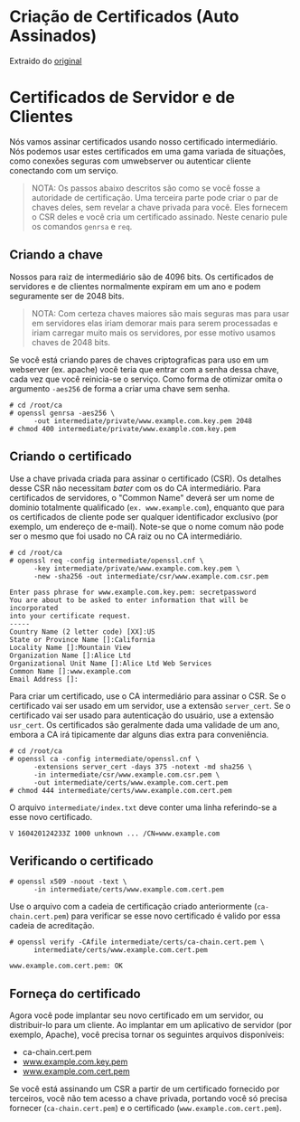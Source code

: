 # Criação de Certificados (Auto Assinados)
Extraido do [original](https://jamielinux.com/docs/openssl-certificate-authority/sign-server-and-client-certificates.html)

# Certificados de Servidor e de Clientes
Nós vamos assinar certificados usando nosso certificado intermediário. Nós podemos usar estes certificados em uma gama variada de situações, como conexões seguras com umwebserver ou autenticar cliente conectando com um serviço.
>NOTA: Os passos abaixo descritos são como se você fosse a autoridade de certificação. Uma terceira parte pode criar o par de chaves deles, sem revelar a chave privada para você. Eles fornecem o CSR deles e você cria um certificado assinado. Neste cenario pule os comandos ```genrsa``` e ```req```.

## Criando a chave
Nossos para raiz de intermediário são de 4096 bits. Os certificados de servidores e de clientes normalmente expiram em um ano e podem seguramente ser de 2048 bits.
>NOTA: Com certeza chaves maiores são mais seguras mas para usar em servidores elas iriam demorar mais para serem processadas e iriam carregar muito mais os servidores, por esse motivo usamos chaves de 2048 bits.

Se você está criando pares de chaves criptograficas para uso em um webserver (ex. apache) você teria que entrar com a senha dessa chave, cada vez que você reinicia-se o serviço. Como forma de otimizar omita o argumento `-aes256` de forma a criar uma chave sem senha.
```
# cd /root/ca
# openssl genrsa -aes256 \
      -out intermediate/private/www.example.com.key.pem 2048
# chmod 400 intermediate/private/www.example.com.key.pem
```

## Criando o certificado
Use a chave privada criada para assinar o certificado (CSR). Os detalhes desse CSR não necessitam *bater* com os do CA intermediário. Para certificados de servidores, o "Common Name" deverá ser um nome de dominio totalmente qualificado (`ex. www.example.com`), enquanto que para os certificados de cliente pode ser qualquer identificador exclusivo (por exemplo, um endereço de e-mail). Note-se que o nome comum não pode ser o mesmo que foi usado no CA raiz ou no CA intermediário.
```
# cd /root/ca
# openssl req -config intermediate/openssl.cnf \
      -key intermediate/private/www.example.com.key.pem \
      -new -sha256 -out intermediate/csr/www.example.com.csr.pem

Enter pass phrase for www.example.com.key.pem: secretpassword
You are about to be asked to enter information that will be incorporated
into your certificate request.
-----
Country Name (2 letter code) [XX]:US
State or Province Name []:California
Locality Name []:Mountain View
Organization Name []:Alice Ltd
Organizational Unit Name []:Alice Ltd Web Services
Common Name []:www.example.com
Email Address []:
```

Para criar um certificado, use o CA intermediário para assinar o CSR. Se o certificado vai ser usado em um servidor, use a extensão ```server_cert```. Se o certificado vai ser usado para autenticação do usuário, use a extensão ```usr_cert```. Os certificados são geralmente dada uma validade de um ano, embora a CA irá tipicamente dar alguns dias extra para conveniência.

```
# cd /root/ca
# openssl ca -config intermediate/openssl.cnf \
      -extensions server_cert -days 375 -notext -md sha256 \
      -in intermediate/csr/www.example.com.csr.pem \
      -out intermediate/certs/www.example.com.cert.pem
# chmod 444 intermediate/certs/www.example.com.cert.pem
```

O arquivo `intermediate/index.txt` deve conter uma linha referindo-se a esse novo certificado.

```
V 160420124233Z 1000 unknown ... /CN=www.example.com
```

## Verificando o certificado

```
# openssl x509 -noout -text \
      -in intermediate/certs/www.example.com.cert.pem
```

Use o arquivo com a cadeia de certificação criado anteriormente (`ca-chain.cert.pem`) para verificar se esse novo certificado é valido por essa cadeia de acreditação.

```
# openssl verify -CAfile intermediate/certs/ca-chain.cert.pem \
      intermediate/certs/www.example.com.cert.pem

www.example.com.cert.pem: OK
```

## Forneça do certificado
Agora você pode implantar seu novo certificado em um servidor, ou distribuir-lo para um cliente. Ao implantar em um aplicativo de servidor (por exemplo, Apache), você precisa tornar os seguintes arquivos disponíveis:

- ca-chain.cert.pem
- www.example.com.key.pem
- www.example.com.cert.pem

Se você está assinando um CSR a partir de um certificado fornecido por terceiros, você não tem acesso a chave privada, portando você só precisa fornecer (`ca-chain.cert.pem`) e o certificado (`www.example.com.cert.pem`).
